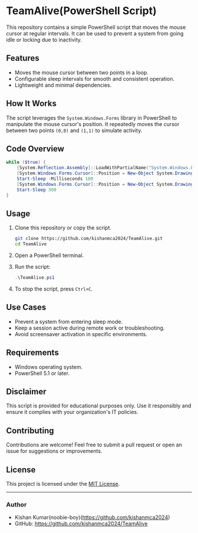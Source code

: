 # TeamAlive(PowerShell Script)

This repository contains a simple PowerShell script that moves the mouse cursor at regular intervals. It can be used to prevent a system from going idle or locking due to inactivity.

## Features

- Moves the mouse cursor between two points in a loop.
- Configurable sleep intervals for smooth and consistent operation.
- Lightweight and minimal dependencies.

## How It Works

The script leverages the `System.Windows.Forms` library in PowerShell to manipulate the mouse cursor's position. It repeatedly moves the cursor between two points `(0,0)` and `(1,1)` to simulate activity.

## Code Overview

```powershell
while ($true) {
    [System.Reflection.Assembly]::LoadWithPartialName("System.Windows.Forms")
    [System.Windows.Forms.Cursor]::Position = New-Object System.Drawing.Point(0,0)
    Start-Sleep -Milliseconds 100
    [System.Windows.Forms.Cursor]::Position = New-Object System.Drawing.Point(1,1)
    Start-Sleep 300
}
```

## Usage

1. Clone this repository or copy the script.

    ```bash
    git clone https://github.com/kishanmca2024/TeamAlive.git
    cd TeamAlive
    ```

2. Open a PowerShell terminal.

3. Run the script:

    ```powershell
    .\TeamAlive.ps1
    ```

4. To stop the script, press `Ctrl+C`.

## Use Cases

- Prevent a system from entering sleep mode.
- Keep a session active during remote work or troubleshooting.
- Avoid screensaver activation in specific environments.

## Requirements

- Windows operating system.
- PowerShell 5.1 or later.

## Disclaimer

This script is provided for educational purposes only. Use it responsibly and ensure it complies with your organization's IT policies.

## Contributing

Contributions are welcome! Feel free to submit a pull request or open an issue for suggestions or improvements.

## License

This project is licensed under the [MIT License](LICENSE).

---

### Author

- Kishan Kumar(noobie-boy)(https://github.com/kishanmca2024)
- GitHub: https://github.com/kishanmca2024/TeamAlive
